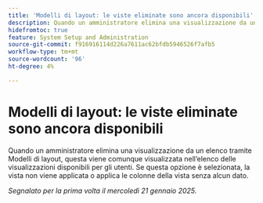 ```yaml
---
title: 'Modelli di layout: le viste eliminate sono ancora disponibili'
description: Quando un amministratore elimina una visualizzazione da un elenco tramite Modelli di layout, questa viene comunque visualizzata nell’elenco delle visualizzazioni disponibili per gli utenti. Se questa opzione è selezionata, la vista non viene applicata o applica le colonne delle viste senza alcun dato.
hidefromtoc: true
feature: System Setup and Administration
source-git-commit: f916916114d226a7611ac62bfdb5946526f7afb5
workflow-type: tm+mt
source-wordcount: '96'
ht-degree: 4%

---
```


# Modelli di layout: le viste eliminate sono ancora disponibili

Quando un amministratore elimina una visualizzazione da un elenco tramite Modelli di layout, questa viene comunque visualizzata nell’elenco delle visualizzazioni disponibili per gli utenti. Se questa opzione è selezionata, la vista non viene applicata o applica le colonne della vista senza alcun dato.

_Segnalato per la prima volta il mercoledì 21 gennaio 2025._
